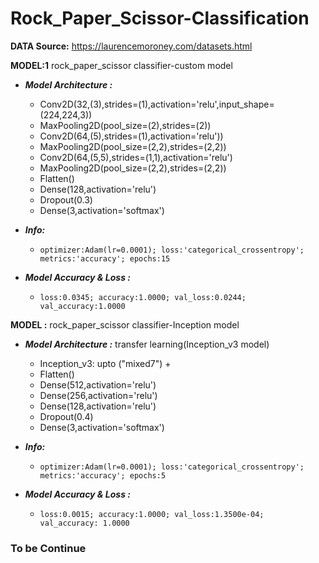 # Rock_Paper_Scissor-Classification
**DATA Source:** https://laurencemoroney.com/datasets.html

**MODEL:1** rock_paper_scissor classifier-custom model
* ***Model Architecture :***
     * Conv2D(32,(3),strides=(1),activation='relu',input_shape=(224,224,3))
     * MaxPooling2D(pool_size=(2),strides=(2))
     * Conv2D(64,(5),strides=(1),activation='relu'))
     * MaxPooling2D(pool_size=(2,2),strides=(2,2))
     * Conv2D(64,(5,5),strides=(1,1),activation='relu')
     * MaxPooling2D(pool_size=(2,2),strides=(2,2))
     * Flatten()
     * Dense(128,activation='relu')
     * Dropout(0.3)
     * Dense(3,activation='softmax')
    
* ***Info:*** 
    * ``optimizer:Adam(lr=0.0001); loss:'categorical_crossentropy'; metrics:'accuracy'; epochs:15``    
* ***Model Accuracy & Loss :*** 
   * ``loss:0.0345; accuracy:1.0000; val_loss:0.0244; val_accuracy:1.0000``


**MODEL :** rock_paper_scissor classifier-Inception model 
* ***Model Architecture :*** transfer learning(Inception_v3 model)
     * Inception_v3: upto ("mixed7") + 
     * Flatten()
     * Dense(512,activation='relu')
     * Dense(256,activation='relu')
     * Dense(128,activation='relu')
     * Dropout(0.4)
     * Dense(3,activation='softmax')
    
* ***Info:*** 
    * ``optimizer:Adam(lr=0.0001); loss:'categorical_crossentropy'; metrics:'accuracy'; epochs:5`` 

* ***Model Accuracy & Loss :*** 
   * ``loss:0.0015; accuracy:1.0000; val_loss:1.3500e-04; val_accuracy: 1.0000``  


### To be Continue
